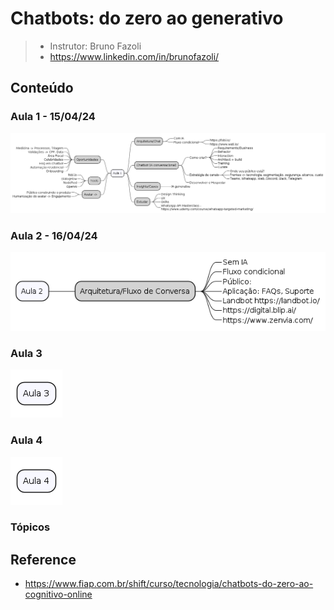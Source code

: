 # Chatbots: do zero ao generativo

> - Instrutor: Bruno Fazoli
> - https://www.linkedin.com/in/brunofazoli/

## Conteúdo

### Aula 1 - 15/04/24

![](assets/docs/src/aula1/aula1.png)

### Aula 2 - 16/04/24

![](assets/docs/src/aula2/aula2.png)

### Aula 3

![](assets/docs/src/aula3/aula3.png)

### Aula 4

![](assets/docs/src/aula4/aula4.png)

### Tópicos

## Reference

- https://www.fiap.com.br/shift/curso/tecnologia/chatbots-do-zero-ao-cognitivo-online
